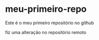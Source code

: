 # meu-primeiro-repo
Este é o meu primeiro repositório no github

fiz uma alteração no repositório remoto
